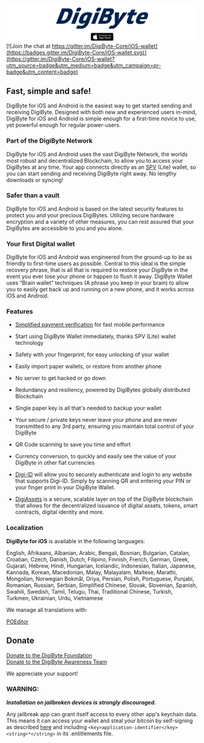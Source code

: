[![DigiByte](/images/top-logo.jpg)](https://apps.apple.com/app/digibyte/id1378061425) [![Join the chat at https://gitter.im/DigiByte-Core/iOS-wallet](https://badges.gitter.im/DigiByte-Core/iOS-wallet.svg)](https://gitter.im/DigiByte-Core/iOS-wallet?utm_source=badge&utm_medium=badge&utm_campaign=pr-badge&utm_content=badge)

## Fast, simple and safe!

DigiByte for iOS and Android is the easiest way to get started sending and receiving DigiByte. Designed with both new and experienced users in-mind, DigiByte for iOS and Android is simple enough for a first-time novice to use, yet powerful enough for regular power-users.


### Part of the DigiByte Network

DigiByte for iOS and Android uses the vast DigiByte Network, the worlds most robust and decentralized Blockchain, to allow you to access your DigiBytes at any time. Your app connects directly as an [SPV](https://en.bitcoinwiki.org/wiki/Simplified_Payment_Verification) (Lite) wallet, so you can start sending and receiving DigiByte right away. No lengthy downloads or syncing!


### Safer than a vault 

DigiByte for iOS and Android is based on the latest security features to protect you and your precious DigiBytes. Utilizing secure hardware encryption and a variety of other measures, you can rest assured that your DigiBytes are accessible to you and you alone.


### Your first Digital wallet

DigiByte for iOS and Android was engineered from the ground-up to be as friendly to first-time users as possible. Central to this ideal is the simple recovery phrase, that is all that is required to restore your DigiByte in the event you ever lose your phone or happen to flush it away. DigiByte Wallet uses “Brain wallet” techniques (A phrase you keep in your brain) to allow you to easily get back up and running on a new phone, and it works across iOS and Android.


### Features

- [Simplified payment verification](https://github.com/bitcoin/bips/blob/master/bip-0037.mediawiki) for fast mobile performance
- Start using DigiByte Wallet immediately, thanks SPV (Lite) wallet technology
- Safety with your fingerprint, for easy unlocking of your wallet
- Easily import paper wallets, or restore from another phone
- No server to get hacked or go down
- Redundancy and resiliency, powered by DigiBytes globally distributed Blockchain
- Single paper key is all that's needed to backup your wallet
- Your secure / private keys never leave your phone and are never transmitted to any 3rd party, ensuring you maintain total control of your DigiByte
- QR Code scanning to save you time and effort
- Currency conversion, to quickly and easily see the value of your DigiByte in other fiat currencies
- [Digi-ID](https://digibyte.io/#digi-id) will allow you to securely authenticate and login to any website that supports Digi-ID. Simply by scanning QR and entering your PIN or your finger print in your DigiByte Wallet.

- [DigiAssets](https://digibyte.io/nl/#digiassets) is a secure, scalable layer on top of the DigiByte blockchain that allows for the decentralized issuance of digital assets, tokens, smart contracts,   digital identity and more.


### Localization

**DigiByte for iOS** is available in the following languages:

English, Afrikaans, Albanian, Arabic, Bengali, Bosnian, Bulgarian, Catalan, Croatian, Czech, Danish, Dutch, Filipino, Finnish, French, German, Greek, Gujarati, Hebrew, Hindi, Hungarian, Icelandic, Indonesian, Italian, Japanese, Kannada, Korean, Macedonian, Malay, Malayalam, Maltese, Marathi, Mongolian, Norwegian Bokmål, Oriya, Persian, Polish, Portuguese, Punjabi, Romanian, Russian, Serbian, Simplified Chinese, Slovak, Slovenian, Spanish, Swahili, Swedish, Tamil, Telugu, Thai, Traditional Chinese, Turkish, Turkmen, Ukrainian, Urdu, Vietnamese

We manage all translations with:

[POEditor](https://poeditor.com)


## Donate

[Donate to the DigiByte Foundation](https://digibytefoundation.io/donate/)
<br>
[Donate to the DigiByte Awareness Team](https://dgbat.org/#donate)


We appreciate your support!


### WARNING:

***Installation on jailbroken devices is strongly discouraged.***

Any jailbreak app can grant itself access to every other app's keychain data. This means it can access your wallet and steal your bitcoin by self-signing as described [here](http://www.saurik.com/id/8) and including `<key>application-identifier</key><string>*</string>` in its .entitlements file.
